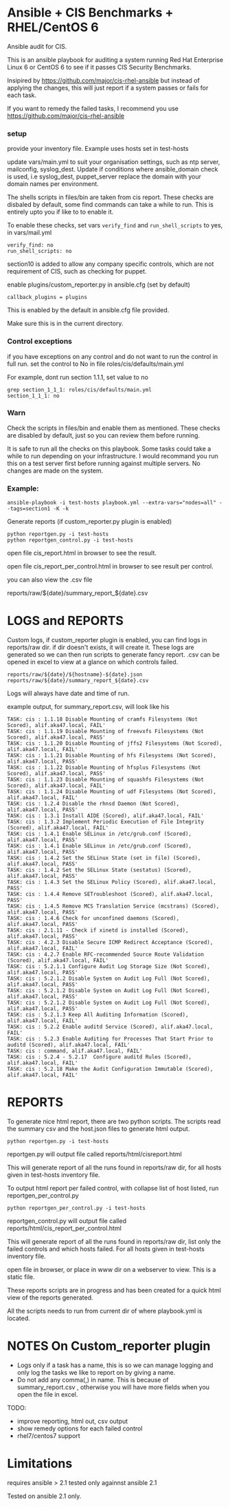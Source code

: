 # Ansible + CIS Benchmarks + RHEL/CentOS 6

Ansible audit for CIS.

This is an ansible playbook for auditing a system running Red Hat Enterprise Linux 6 or CentOS 6  to see if it passes CIS Security Benchmarks.

Insipired by https://github.com/major/cis-rhel-ansible but instead of applying the changes, this will just report if a system passes or fails for each task.

If you want to remedy the failed tasks, I recommend you use https://github.com/major/cis-rhel-ansible

### setup
provide your inventory file.  Example uses hosts set in test-hosts

update vars/main.yml to suit your organisation settings, such as ntp server, mailconfig, syslog_dest. Update if conditions where ansible_domain check is used, i.e  syslog_dest, puppet_server replace the domain with your domain names per environment.

The shells scripts in files/bin are taken from cis report.  These checks are disbaled by default, some find commands can take a while to run.  This is entirely upto you if like to to enable it.

To enable these checks, set vars `verify_find` and `run_shell_scripts` to  yes, in vars/mail.yml

```
verify_find: no
run_shell_scripts: no
```

section10 is added to allow any company specific controls, which are not requirement of CIS, such as checking for puppet.

enable plugins/custom_reporter.py in ansible.cfg (set by default)


```
callback_plugins = plugins
```
This is enabled by the default in ansible.cfg file provided.

Make sure this is in the current directory.

### Control exceptions
if you have exceptions on any control and do not want to run the control in full run. set the control to No in file roles/cis/defaults/main.yml

For example, dont run section 1.1.1, set value to no
```
grep section_1_1_1: roles/cis/defaults/main.yml
section_1_1_1: no

```

### Warn 
Check the scripts in files/bin and enable them as mentioned.  These checks are disabled by default, just so you can review them before running.

It is safe to run all the checks on this playbook. Some tasks could take a while to run depending on your infrastructure.  I would recommand you run this on a test server first before running against multiple servers. No changes are made on the system.

### Example:
```
ansible-playbook -i test-hosts playbook.yml --extra-vars="nodes=all" --tags=section1 -K -k

```

Generate reports (if custom_reporter.py plugin is enabled)

```
python reportgen.py -i test-hosts 
python reportgen_control.py -i test-hosts

```
open file cis_report.html in browser to see the result.

open file cis_report_per_control.html in browser to see result per control.

you can also view the .csv file 

reports/raw/${date}/summary_report_${date}.csv


# LOGS and REPORTS

Custom logs, if custom_reporter plugin is enabled, you can find logs in reports/raw dir.  if dir doesn't exists, it will create it. These logs are generated so we can then run scripts to generate fancy report. .csv can be opened in excel to view at a glance on which controls failed.

```
reports/raw/${date}/${hostname}-${date}.json
reports/raw/${date}/summary_report_${date}.csv
```

Logs will always have date and time of run.

example output, for summary_report.csv, will look like his

```
TASK: cis : 1.1.18 Disable Mounting of cramfs Filesystems (Not Scored), alif.aka47.local, FAIL'
TASK: cis : 1.1.19 Disable Mounting of freevxfs Filesystems (Not Scored), alif.aka47.local, PASS'
TASK: cis : 1.1.20 Disable Mounting of jffs2 Filesystems (Not Scored), alif.aka47.local, FAIL'
TASK: cis : 1.1.21 Disable Mounting of hfs Filesystems (Not Scored), alif.aka47.local, PASS'
TASK: cis : 1.1.22 Disable Mounting of hfsplus Filesystems (Not Scored), alif.aka47.local, PASS'
TASK: cis : 1.1.23 Disable Mounting of squashfs Filesystems (Not Scored), alif.aka47.local, FAIL'
TASK: cis : 1.1.24 Disable Mounting of udf Filesystems (Not Scored), alif.aka47.local, FAIL'
TASK: cis : 1.2.4 Disable the rhnsd Daemon (Not Scored), alif.aka47.local, PASS'
TASK: cis : 1.3.1 Install AIDE (Scored), alif.aka47.local, FAIL'
TASK: cis : 1.3.2 Implement Periodic Execution of File Integrity (Scored), alif.aka47.local, FAIL'
TASK: cis : 1.4.1 Enable SELinux in /etc/grub.conf (Scored), alif.aka47.local, PASS'
TASK: cis : 1.4.1 Enable SELinux in /etc/grub.conf (Scored), alif.aka47.local, PASS'
TASK: cis : 1.4.2 Set the SELinux State (set in file) (Scored), alif.aka47.local, PASS'
TASK: cis : 1.4.2 Set the SELinux State (sestatus) (Scored), alif.aka47.local, PASS'
TASK: cis : 1.4.3 Set the SELinux Policy (Scored), alif.aka47.local, PASS'
TASK: cis : 1.4.4 Remove SETroubleshoot (Scored), alif.aka47.local, PASS'
TASK: cis : 1.4.5 Remove MCS Translation Service (mcstrans) (Scored), alif.aka47.local, PASS'
TASK: cis : 1.4.6 Check for unconfined daemons (Scored), alif.aka47.local, PASS'
TASK: cis : 2.1.11 - Check if xinetd is installed (Scored), alif.aka47.local, PASS'
TASK: cis : 4.2.3 Disable Secure ICMP Redirect Acceptance (Scored), alif.aka47.local, FAIL'
TASK: cis : 4.2.7 Enable RFC-recommended Source Route Validation (Scored), alif.aka47.local, FAIL'
TASK: cis : 5.2.1.1 Configure Audit Log Storage Size (Not Scored), alif.aka47.local, PASS'
TASK: cis : 5.2.1.2 Disable System on Audit Log Full (Not Scored), alif.aka47.local, PASS'
TASK: cis : 5.2.1.2 Disable System on Audit Log Full (Not Scored), alif.aka47.local, PASS'
TASK: cis : 5.2.1.2 Disable System on Audit Log Full (Not Scored), alif.aka47.local, PASS'
TASK: cis : 5.2.1.3 Keep All Auditing Information (Scored), alif.aka47.local, FAIL'
TASK: cis : 5.2.2 Enable auditd Service (Scored), alif.aka47.local, FAIL'
TASK: cis : 5.2.3 Enable Auditing for Processes That Start Prior to auditd (Scored), alif.aka47.local, FAIL'
TASK: cis : command, alif.aka47.local, FAIL'
TASK: cis : 5.2.4 - 5.2.17  Configure auditd Rules (Scored), alif.aka47.local, FAIL'
TASK: cis : 5.2.18 Make the Audit Configuration Immutable (Scored), alif.aka47.local, FAIL'

```

# REPORTS

To generate nice html report, there are two python scripts.  The scripts read the summary csv and the host.json files to generate html output.


```
python reportgen.py -i test-hosts 

```
reportgen.py will output file called  reports/html/cisreport.html

This will generate report of all the runs found in reports/raw dir, for all hosts given in test-hosts inventory file.


To output html report per failed control, with collapse list of host listed, run reportgen_per_control.py

```
python reportgen_per_control.py -i test-hosts 

```
reportgen_control.py will output file called  reports/html/cis_report_per_control.html

This will generate report of all the runs found in reports/raw dir, list only the failed controls and which hosts failed. For all hosts given in test-hosts inventory file.

open file in browser, or place in www dir on a webserver to view. This is a static file.


These reports scripts are in progress  and has been created for a quick html view of the reports generated.

All the scripts needs to run from current dir of where playbook.yml is located.


# NOTES On Custom_reporter plugin

  - Logs only if a task has a name, this is so we can manage logging and only log the tasks we like to report on by giving a name.
  - Do not add any comma(,) in name. This is because of summary_report.csv , otherwise you will have more fields when you open the file in excel.


TODO:
  - improve reporting, html out, csv output
  - show remedy options for each failed control
  - rhel7/centos7 support

# Limitations
requires ansible > 2.1
tested only againnst ansible 2.1

Tested on ansible 2.1 only.

